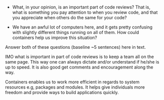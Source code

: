 
- What, in your opinion, is an important part of code reviews? That is, what is
  something you pay attention to when you review code, and that you appreciate
  when others do the same for your code?

- We have an awful lot of computers here, and it gets pretty confusing with
  slightly different things running on all of them. How could containers help us
  improve this situation?

Answer both of these questions (baseline ~5 sentences) here in text.


IMO what is important in part of code reviews is to keep a team all on the same page. This way one can always dictate and/or understand if he/she is up to speed. It is also good get comments and encouragement along the way.

Containers enables us to work more efficient in regards to system resources e.g, packages and modules. It helps give individuals more freedom and provide ways to build applications quickly.